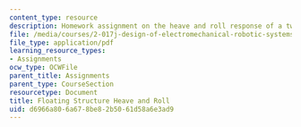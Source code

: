 ```yaml
---
content_type: resource
description: Homework assignment on the heave and roll response of a two-hull structure.
file: /media/courses/2-017j-design-of-electromechanical-robotic-systems-fall-2009/d6966a806a678be82b5061d58a6e3ad9_MIT2_017JF09_p41.pdf
file_type: application/pdf
learning_resource_types:
- Assignments
ocw_type: OCWFile
parent_title: Assignments
parent_type: CourseSection
resourcetype: Document
title: Floating Structure Heave and Roll
uid: d6966a80-6a67-8be8-2b50-61d58a6e3ad9
---
```

